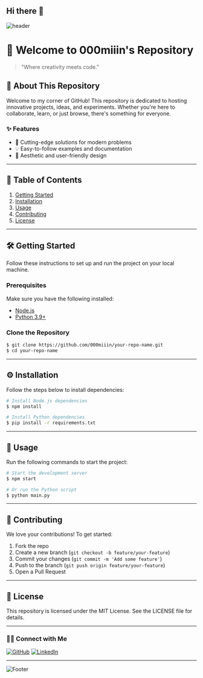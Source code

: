 ## Hi there 👋

![header](https://via.placeholder.com/1200x300.png?text=Welcome+to+000miiin's+Repository+%F0%9F%8C%88)

# 🚀 Welcome to **000miiin**'s Repository

> "Where creativity meets code."

## 🌟 **About This Repository**

Welcome to my corner of GitHub! This repository is dedicated to hosting innovative projects, ideas, and experiments. Whether you're here to collaborate, learn, or just browse, there's something for everyone.

### ✨ **Features**
- 🚀 Cutting-edge solutions for modern problems
- 💡 Easy-to-follow examples and documentation
- 🎨 Aesthetic and user-friendly design

---

## 📂 **Table of Contents**
1. [Getting Started](#-getting-started)
2. [Installation](#-installation)
3. [Usage](#-usage)
4. [Contributing](#-contributing)
5. [License](#-license)

---

## 🛠️ **Getting Started**

Follow these instructions to set up and run the project on your local machine.

### Prerequisites
Make sure you have the following installed:
- [Node.js](https://nodejs.org/)
- [Python 3.9+](https://www.python.org/)

### Clone the Repository
```bash
$ git clone https://github.com/000miiin/your-repo-name.git
$ cd your-repo-name
```

---

## ⚙️ **Installation**

Follow the steps below to install dependencies:

```bash
# Install Node.js dependencies
$ npm install

# Install Python dependencies
$ pip install -r requirements.txt
```

---

## 🚀 **Usage**

Run the following commands to start the project:

```bash
# Start the development server
$ npm start

# Or run the Python script
$ python main.py
```

---

## 🤝 **Contributing**

We love your contributions! To get started:
1. Fork the repo
2. Create a new branch (`git checkout -b feature/your-feature`)
3. Commit your changes (`git commit -m 'Add some feature'`)
4. Push to the branch (`git push origin feature/your-feature`)
5. Open a Pull Request

---

## 📜 **License**

This repository is licensed under the MIT License. See the LICENSE file for details.

---

### 🧑‍💻 **Connect with Me**
[![GitHub](https://img.shields.io/badge/GitHub-000000?style=for-the-badge&logo=github&logoColor=white)](https://github.com/000miiin)
[![LinkedIn](https://img.shields.io/badge/LinkedIn-0077B5?style=for-the-badge&logo=linkedin&logoColor=white)](https://www.linkedin.com/in/your-profile)

---

![Footer](https://via.placeholder.com/1200x100.png?text=Thanks+for+Visiting!+%F0%9F%91%8B)
